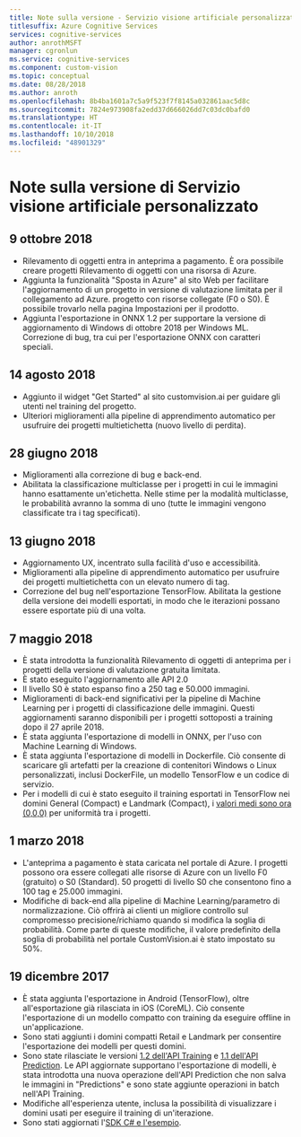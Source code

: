 ```yaml
---
title: Note sulla versione - Servizio visione artificiale personalizzato
titlesuffix: Azure Cognitive Services
services: cognitive-services
author: anrothMSFT
manager: cgronlun
ms.service: cognitive-services
ms.component: custom-vision
ms.topic: conceptual
ms.date: 08/28/2018
ms.author: anroth
ms.openlocfilehash: 8b4ba1601a7c5a9f523f7f8145a032861aac5d8c
ms.sourcegitcommit: 7824e973908fa2edd37d666026dd7c03dc0bafd0
ms.translationtype: HT
ms.contentlocale: it-IT
ms.lasthandoff: 10/10/2018
ms.locfileid: "48901329"
---
```

# <a name="custom-vision-service-release-notes"></a>Note sulla versione di Servizio visione artificiale personalizzato

## <a name="october-9-2018"></a>9 ottobre 2018
- Rilevamento di oggetti entra in anteprima a pagamento. È ora possibile creare progetti Rilevamento di oggetti con una risorsa di Azure.
- Aggiunta la funzionalità "Sposta in Azure" al sito Web per facilitare l'aggiornamento di un progetto in versione di valutazione limitata per il collegamento ad Azure. progetto con risorse collegate (F0 o S0). È possibile trovarlo nella pagina Impostazioni per il prodotto.  
- Aggiunta l'esportazione in ONNX 1.2 per supportare la versione di aggiornamento di Windows di ottobre 2018 per Windows ML.
Correzione di bug, tra cui per l'esportazione ONNX con caratteri speciali. 


## <a name="august-14-2018"></a>14 agosto 2018
- Aggiunto il widget "Get Started" al sito customvision.ai per guidare gli utenti nel training del progetto. 
- Ulteriori miglioramenti alla pipeline di apprendimento automatico per usufruire dei progetti multietichetta (nuovo livello di perdita).

## <a name="june-28-2018"></a>28 giugno 2018
- Miglioramenti alla correzione di bug e back-end.
- Abilitata la classificazione multiclasse per i progetti in cui le immagini hanno esattamente un'etichetta. Nelle stime per la modalità multiclasse, le probabilità avranno la somma di uno (tutte le immagini vengono classificate tra i tag specificati).

## <a name="june-13-2018"></a>13 giugno 2018
- Aggiornamento UX, incentrato sulla facilità d'uso e accessibilità. 
- Miglioramenti alla pipeline di apprendimento automatico per usufruire dei progetti multietichetta con un elevato numero di tag.
- Correzione del bug nell'esportazione TensorFlow. Abilitata la gestione della versione dei modelli esportati, in modo che le iterazioni possano essere esportate più di una volta. 

## <a name="may-7-2018"></a>7 maggio 2018
- È stata introdotta la funzionalità Rilevamento di oggetti di anteprima per i progetti della versione di valutazione gratuita limitata.
- È stato eseguito l'aggiornamento alle API 2.0
- Il livello S0 è stato espanso fino a 250 tag e 50.000 immagini. 
- Miglioramenti di back-end significativi per la pipeline di Machine Learning per i progetti di classificazione delle immagini. Questi aggiornamenti saranno disponibili per i progetti sottoposti a training dopo il 27 aprile 2018.
- È stata aggiunta l'esportazione di modelli in ONNX, per l'uso con Machine Learning di Windows.
- È stata aggiunta l'esportazione di modelli in Dockerfile. Ciò consente di scaricare gli artefatti per la creazione di contenitori Windows o Linux personalizzati, inclusi DockerFile, un modello TensorFlow e un codice di servizio. 
- Per i modelli di cui è stato eseguito il training esportati in TensorFlow nei domini General (Compact) e Landmark (Compact), i [valori medi sono ora (0,0,0)](https://github.com/azure-samples/cognitive-services-android-customvision-sample) per uniformità tra i progetti. 

## <a name="march-1-2018"></a>1 marzo 2018
- L'anteprima a pagamento è stata caricata nel portale di Azure. I progetti possono ora essere collegati alle risorse di Azure con un livello F0 (gratuito) o S0 (Standard). 50 progetti di livello S0 che consentono fino a 100 tag e 25.000 immagini. 
- Modifiche di back-end alla pipeline di Machine Learning/parametro di normalizzazione. Ciò offrirà ai clienti un migliore controllo sul compromesso precisione/richiamo quando si modifica la soglia di probabilità. Come parte di queste modifiche, il valore predefinito della soglia di probabilità nel portale CustomVision.ai è stato impostato su 50%.

## <a name="december-19-2017"></a>19 dicembre 2017

- È stata aggiunta l'esportazione in Android (TensorFlow), oltre all'esportazione già rilasciata in iOS (CoreML). Ciò consente l'esportazione di un modello compatto con training da eseguire offline in un'applicazione.
- Sono stati aggiunti i domini compatti Retail e Landmark per consentire l'esportazione dei modelli per questi domini.
- Sono state rilasciate le versioni [1.2 dell'API Training](https://southcentralus.dev.cognitive.microsoft.com/docs/services/f2d62aa3b93843d79e948fe87fa89554/operations/5a3044ee08fa5e06b890f11f) e [1.1 dell'API Prediction](https://southcentralus.dev.cognitive.microsoft.com/docs/services/57982f59b5964e36841e22dfbfe78fc1/operations/5a3044f608fa5e06b890f164). Le API aggiornate supportano l'esportazione di modelli, è stata introdotta una nuova operazione dell'API Prediction che non salva le immagini in "Predictions" e sono state aggiunte operazioni in batch nell'API Training.
- Modifiche all'esperienza utente, inclusa la possibilità di visualizzare i domini usati per eseguire il training di un'iterazione.
- Sono stati aggiornati l'[SDK C# e l'esempio](https://github.com/Microsoft/Cognitive-CustomVision-Windows).

